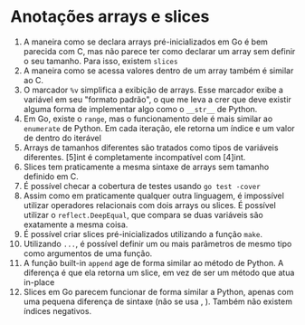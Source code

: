 # Anotações arrays e slices

1. A maneira como se declara arrays pré-inicializados em Go é bem parecida com
   C, mas não parece ter como declarar um array sem definir o seu tamanho. Para
   isso, existem `slices`
2. A maneira como se acessa valores dentro de um array também é similar ao C.
3. O marcador `%v` simplifica a exibição de arrays. Esse marcador exibe a
   variável em seu "formato padrão", o que me leva a crer que deve existir
   alguma forma de implementar algo como o `__str__` de Python.
4. Em Go, existe o `range`, mas o funcionamento dele é mais similar ao
   `enumerate` de Python. Em cada iteração, ele retorna um índice e um valor de
   dentro do iterável
5. Arrays de tamanhos diferentes são tratados como tipos de variáveis
   diferentes. [5]int é completamente incompatível com [4]int.
6. Slices tem praticamente a mesma sintaxe de arrays sem tamanho definido em C.
7. É possível checar a cobertura de testes usando `go test -cover`
8. Assim como em praticamente qualquer outra linguagem, é impossível utilizar
   operadores relacionais com dois arrays ou slices. É possível utilizar o
   `reflect.DeepEqual`, que compara se duas variáveis são exatamente a mesma
   coisa.
9. É possível criar slices pré-inicializados utilizando a função `make`.
10. Utilizando `...`, é possível definir um ou mais parâmetros de mesmo tipo
    como argumentos de uma função.
11. A função built-in `append` age de forma similar ao método de Python. A
    diferença é que ela retorna um slice, em vez de ser um método que atua
    in-place
12. Slices em Go parecem funcionar de forma similar a Python, apenas com uma
    pequena diferença de sintaxe (não se usa , ). Também não existem índices
    negativos.
